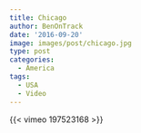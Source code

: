 ```yaml
---
title: Chicago
author: BenOnTrack
date: '2016-09-20'
image: images/post/chicago.jpg
type: post
categories:
  - America
tags:
  - USA
  - Video
---
```


{{< vimeo 197523168 >}}


